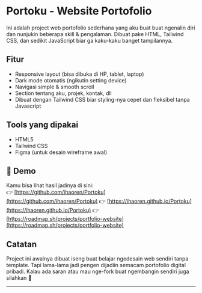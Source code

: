 # Portoku - Website Portofolio

Ini adalah project web portofolio sederhana yang aku buat buat ngenalin diri dan nunjukin beberapa skill & pengalaman. Dibuat pake HTML, Tailwind CSS, dan sedikit JavaScript biar ga kaku-kaku banget tampilannya.

## Fitur

- Responsive layout (bisa dibuka di HP, tablet, laptop)
- Dark mode otomatis (ngikutin setting device)
- Navigasi simple & smooth scroll
- Section tentang aku, projek, kontak, dll
- Dibuat dengan Tailwind CSS biar styling-nya cepet dan fleksibel tanpa Javascript

## Tools yang dipakai

- HTML5
- Tailwind CSS
- Figma (untuk desain wireframe awal)

## 🔗 Demo

Kamu bisa lihat hasil jadinya di sini:  
👉 [https://github.com/ihaoren/Portoku](https://github.com/ihaoren/Portoku)
👉 [https://ihaoren.github.io/Portoku](https://ihaoren.github.io/Portoku)
👉 [https://roadmap.sh/projects/portfolio-website](https://roadmap.sh/projects/portfolio-website)


## Catatan

Project ini awalnya dibuat iseng buat belajar ngedesain web sendiri tanpa template. Tapi lama-lama jadi pengen dijadiin semacam portofolio digital pribadi. Kalau ada saran atau mau nge-fork buat ngembangin sendiri juga silahkan 🙌

---